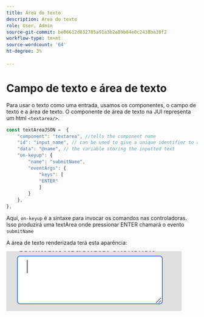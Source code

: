 ```yaml
---
title: Área do texto
description: Área do texto
role: User, Admin
source-git-commit: be06612d832785a91a3b2a89b84e0c2438ba30f2
workflow-type: tm+mt
source-wordcount: '64'
ht-degree: 3%

---
```


# Campo de texto e área de texto

Para usar o texto como uma entrada, usamos os componentes, o campo de texto e a área de texto.
O componente de área de texto na JUI representa um html `<textarea/>`.

```js title="textArea.js"
const textAreaJSON =  {
    "component": "textarea", //tells the component name
    "id": "input_name", // can be used to give a unique identifier to a component
    "data": "@name", // the variable storing the inputted text
    "on-keyup": {
        "name": "submitName",
        "eventArgs": {
            "keys": [
            "ENTER"
            ]
        }
    },
},
```

Aqui, `on-keyup` é a sintaxe para invocar os comandos nas controladoras.
Isso produzirá uma textArea onde pressionar ENTER chamará o evento `submitName`

A área de texto renderizada terá esta aparência:

![área-texto](./imgs/text_area.png "Área de texto")
